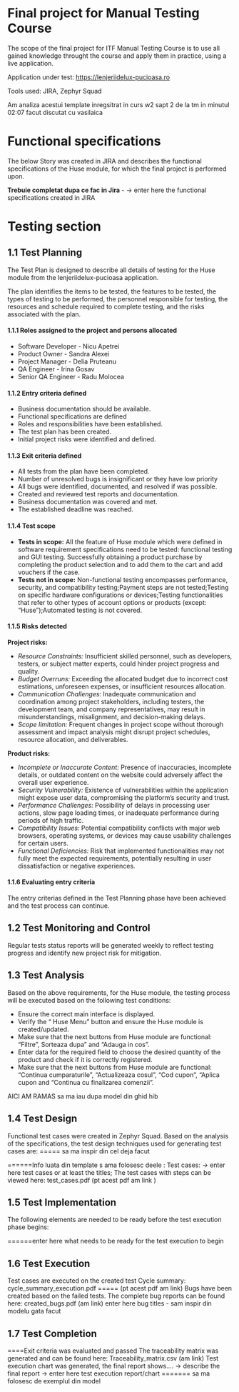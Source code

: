 # Final project for Manual Testing Course

The scope of the final project for ITF Manual Testing Course is to use all gained knowledge throught the course and apply them in practice, using a live application.

Application under test: https://lenjeriidelux-pucioasa.ro

Tools used: JIRA, Zephyr Squad


Am analiza acestui template inregsitrat  in curs w2 sapt 2 de la tm  in minutul 02:07 facut discutat cu vasilaica

# Functional specifications

The below Story was created in JIRA and describes the functional specifications of the Huse module, for which the final project is performed upon.

**Trebuie completat dupa ce fac in Jira** - -> enter here the functional specifications created in JIRA

# Testing section
## 1.1 Test Planning
The Test Plan is designed to describe all details of testing for the Huse module from the lenjeriidelux-pucioasa application. 

The plan identifies the items to be tested, the features to be tested, the types of testing to be performed, the personnel responsible for testing, the resources and schedule required to complete testing, and the risks associated with the plan.

#### 1.1.1 Roles assigned to the project and persons allocated

* Software Developer - Nicu Apetrei 
* Product Owner	     - Sandra Alexei  
* Project Manager    - Delia Pruteanu 
* QA Engineer        - Irina Gosav    
* Senior QA Engineer - Radu Molocea

#### 1.1.2 Entry criteria defined
* Business documentation should be available.
* Functional specifications are defined
* Roles and responsibilities have been established.
* The test plan has been created.
* Initial project risks were identified and defined.


#### 1.1.3 Exit criteria defined
* All tests from the plan have been completed.
* Number of unresolved bugs is insignificant or they have low priority
* All bugs were identified, documented, and resolved if was possible.
* Created and reviewed test reports and documentation.
* Business documentation was covered and met.
* The established deadline was reached.


#### 1.1.4 Test scope
* **Tests in scope:** All the feature of Huse module which were defined in software requirement specifications need to be tested: functional testing and GUI testing. Successfully obtaining a product purchase by completing the product selection and to add them to the cart and add vouchers if the case.
* **Tests not in scope:** Non-functional testing encompasses performance, security, and compatibility testing;Payment steps are not tested;Testing on specific hardware configurations or devices;Testing functionalities that refer to other types of account options or products (except: “Huse”);Automated testing is not covered.


#### 1.1.5 Risks detected

**Project risks:**
  
* *Resource Constraints:* Insufficient skilled personnel, such as developers, testers, or subject matter experts, could hinder project progress and quality.
* *Budget Overruns:* Exceeding the allocated budget due to incorrect cost estimations, unforeseen expenses, or insufficient resources allocation.
* *Communication Challenges:* Inadequate communication and coordination among project stakeholders, including testers, the development team, and company representatives, may result in misunderstandings, misalignment, and decision-making delays.
* *Scope limitation:* Frequent changes in project scope without thorough assessment and impact analysis might disrupt project schedules, resource allocation, and deliverables.
  
**Product risks:**
  
* *Incomplete or Inaccurate Content:* Presence of inaccuracies, incomplete details, or outdated content on the website could adversely affect the overall user experience.
* *Security Vulnerability:* Existence of vulnerabilities within the application might expose user data, compromising the platform’s security and trust.
* *Performance Challenges:* Possibility of delays in processing user actions, slow page loading times, or inadequate performance during periods of high traffic.
* *Compatibility Issues:* Potential compatibility conflicts with major web browsers, operating systems, or devices may cause usability challenges for certain users.
* *Functional Deficiencies:* Risk that implemented functionalities may not fully meet the expected requirements, potentially resulting in user dissatisfaction or negative experiences.

#### 1.1.6 Evaluating entry criteria
The entry criterias defined in the Test Planning phase have been achieved and the test process can continue.

## 1.2 Test Monitoring and Control

Regular tests status reports will be generated weekly to reflect testing progress and identify new project risk for mitigation.

## 1.3 Test Analysis
Based on the above requirements, for the Huse module, the testing process will be executed based on the following test conditions:

*	Ensure the correct main interface is displayed. 
* Verify the “ Huse Menu” button and ensure the Huse module is created/updated.
* Make sure that the next buttons from Huse module are functional: “Filtre”, Sorteaza dupa” and “Adauga in cos”.
* Enter data for the required field to choose the desired quantity of the product and check if it is correctly registered.
* Make sure that the next buttons from Huse module are functional: “Continua cumparaturile”, “Actualizeaza cosul”, “Cod cupon”, “Aplica cupon and “Continua cu finalizarea comenzii”.


AICI AM RAMAS sa ma iau dupa model din ghid hib


## 1.4 Test Design
Functional test cases were created in Zephyr Squad. Based on the analysis of the specifications, the test design techniques used for generating test cases are: ===== sa ma inspir din cel deja facut 

======Info luata din template s ama folosesc deele  : Test cases: -> enter here test cases or at least the titles; The test cases with steps can be viewed here: test_cases.pdf (pt acest pdf am link )

## 1.5 Test Implementation
The following elements are needed to be ready before the test execution phase begins:

======enter here what needs to be ready for the test execution to begin

## 1.6 Test Execution
Test cases are executed on the created test Cycle summary:  cycle_summary_execution.pdf ===== (pt acest pdf am link)
Bugs have been created based on the failed tests. The complete bug reports can be found here: created_bugs.pdf (am link)
enter here bug titles -   sam inspir din modelu gata facut

## 1.7 Test Completion
====Exit criteria was evaluated and passed
The traceability matrix was generated and can be found here: Traceability_matrix.csv (am link)
Test execution chart was generated, the final report shows.... -> describe the final report
-> enter here test execution report/chart ======= sa ma folosesc de  exemplul din model 



